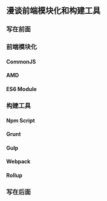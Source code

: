 ## 漫谈前端模块化和构建工具

### 写在前面

### 前端模块化

#### CommonJS


#### AMD


#### ES6 Module


### 构建工具

#### Npm Script


#### Grunt


#### Gulp


#### Webpack


#### Rollup


### 写在后面
